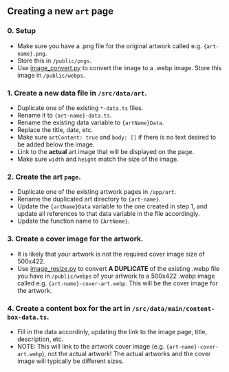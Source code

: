 ## Creating a new `art` page

### 0. Setup

- Make sure you have a .png file for the original artwork called e.g. `{art-name}.png`.
- Store this in `/public/pngs`.
- Use [image_convert.py](https://github.com/ShaneBonkowski/file-utilities/blob/main/src/file_utilities/image/image_convert.py) to convert the image to a .webp image. Store this image in `/public/webps`.

### 1. Create a new data file in `/src/data/art`.

- Duplicate one of the existing `*-data.ts` files.
- Rename it to `{art-name}-data.ts`.
- Rename the existing data variable to `{artName}Data`.
- Replace the title, date, etc.
- Make sure `artContent: true` and `body: []` if there is no text desired to be added below the image.
- Link to the **actual** art image that will be displayed on the page.
- Make sure `width` and `height` match the size of the image.

### 2. Create the art `page`.

- Duplicate one of the existing artwork pages in `/app/art`.
- Rename the duplicated art directory to `{art-name}`.
- Update the `{artName}Data` variable to the one created in step 1, and update all references to that data variable in the file accordingly.
- Update the function name to `{ArtName}`.

### 3. Create a cover image for the artwork.

- It is likely that your artwork is not the required cover image size of 500x422.
- Use [image_resize.py](https://github.com/ShaneBonkowski/file-utilities/blob/main/src/file_utilities/image/image_resize.py) to convert **A DUPLICATE** of the existing .webp file you have in `/public/webps` of your artwork to a 500x422 .webp image called e.g. `{art-name}-cover-art.webp`. This will be the cover image for the artwork.

### 4. Create a content box for the art in `/src/data/main/content-box-data.ts`.

- Fill in the data accordinly, updating the link to the image page, title, description, etc.
- NOTE: This will link to the artwork cover image (e.g. `{art-name}-cover-art.webp`), not the actual artwork! The actual artworks and the cover image will typically be different sizes.
